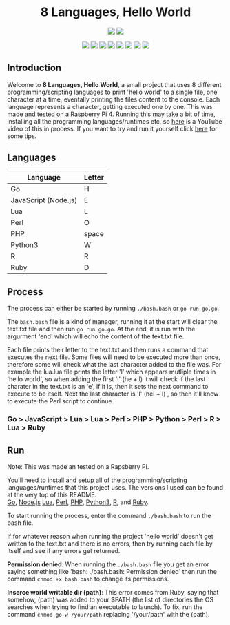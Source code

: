 <h1 align="center">
    <b>8 Languages, Hello World</b>
</h1>

<p id="info-badges" align="center">
    <img src="https://img.shields.io/badge/made%20by-Apteryx-red.svg">
    <img src="https://img.shields.io/github/stars/ApteryxXYZ/8-Languages-Hello-World.svg?style=flat">
</p>

<p id="version-badges" align="center">
    <img src="https://img.shields.io/badge/Go-1.15.6-teal.svg?logo=go">
    <img src="https://img.shields.io/badge/Node.js-14.15.0-lime.svg?logo=node.js">
    <img src="https://img.shields.io/badge/Lua-5.1.5-cyan.svg?logo=lua">
    <img src="https://img.shields.io/badge/Perl-5.28.1-purple.svg?logo=perl">
    <img src="https://img.shields.io/badge/PHP-7.3.19-blue.svg?logo=php">
    <img src="https://img.shields.io/badge/Python3-3.7.3-blue.svg?logo=python">
    <img src="https://img.shields.io/badge/R-3.5.2-blue.svg?logo=r">
    <img src="https://img.shields.io/badge/Ruby-2.5.5-red.svg?logo=ruby">
</p>

## Introduction

Welcome to **8 Languages, Hello World**, a small project that uses 8 different programming/scripting languages to print 'hello world' to a single file, one character at a time, eventally printing the files content to the console. Each language represents a character, getting executed one by one. This was made and tested on a Raspberry Pi 4. Running this may take a bit of time, installing all the programming languages/runtimes etc, so [here](https://youtu.be/u-57ticG3wg) is a YouTube video of this in process. If you want to try and run it yourself click [here](#run) for some tips.

## Languages

| Language             | Letter |
| -------------------- | ------ |
| Go                   | H      |
| JavaScript (Node.js) | E      |
| Lua                  | L      |
| Perl                 | O      |
| PHP                  | space  |
| Python3              | W      |
| R                    | R      |
| Ruby                 | D      |

## Process

The process can either be started by running `./bash.bash` or `go run go.go`.

The `bash.bash` file is a kind of manager, running it at the start will clear the text.txt file and then run `go run go.go`. At the end, it is run with the argurment 'end' which will echo the content of the text.txt file.

Each file prints their letter to the text.txt and then runs a command that executes the next file. Some files will need to be executed more than once, therefore some will check what the last character added to the file was. For example the lua.lua file prints the letter 'l' which appears mutliple times in 'hello world', so when adding the first 'l' (he + l) it will check if the last charater in the text.txt is an 'e', if it is, then it sets the next command to execute to be itself. Next the last character is 'l' (hel + l) , so then it'll know to execute the Perl script to continue.

### Go > JavaScript > Lua > Lua > Perl > PHP > Python > Perl > R > Lua > Ruby

## Run
Note: This was made an tested on a Rapsberry Pi.

You'll need to install and setup all of the programming/scripting languages/runtimes that this project uses. The versions I used can be found at the very top of this README.<br>
[Go](https://golang.org/),
[Node.js](https://nodejs.org/)
[Lua](http://www.lua.org/),
[Perl](https://www.perl.org/),
[PHP](https://www.php.net/),
[Python3](https://www.python.org/),
[R](https://www.r-project.org/), and
[Ruby](https://www.ruby-lang.org/).

To start running the process, enter the command `./bash.bash` to run the bash file.

If for whatever reason when running the project 'hello world' doesn't get written to the text.txt and there is no errors, then try running each file by itself and see if any errors get returned.

**Permission denied**: When running the `./bash.bash` file you get an error saying something like 'bash: ./bash.bash: Permission denied' then run the command `chmod +x bash.bash` to change its permissions.

**Inserce world writable dir (path)**: This error comes from Ruby, saying that somehow, (path) was added to your $PATH (the list of directories the OS searches when trying to find an executable to launch). To fix, run the command `chmod go-w /your/path` replacing '/your/path' with the (path).
